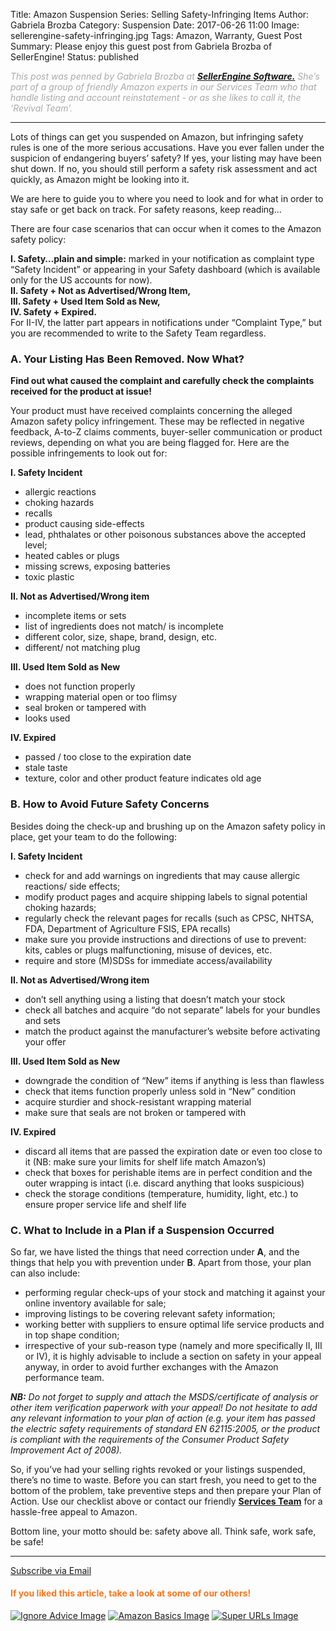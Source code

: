 Title: Amazon Suspension Series: Selling Safety-Infringing Items
Author: Gabriela Brozba
Category: Suspension
Date: 2017-06-26 11:00
Image: sellerengine-safety-infringing.jpg
Tags: Amazon, Warranty, Guest Post
Summary: Please enjoy this guest post from Gabriela Brozba of SellerEngine!
Status: published
 
<em><font color="darkgray">This post was penned by Gabriela Brozba at **[SellerEngine Software.](https://sellerengine.com/?utm_source=EfficientEra&utm_medium=blog&utm_campaign=partner)** She’s part of a group of friendly Amazon experts in our Services Team who that handle listing and account reinstatement - or as she likes to call it, the ‘Revival Team’. </font></em> 

---

Lots of things can get you suspended on Amazon, but infringing safety rules is one of the more serious accusations. Have you ever fallen under the suspicion of endangering buyers’ safety? If yes, your listing may have been shut down. If no, you should still perform a safety risk assessment and act quickly, as Amazon might be looking into it.

We are here to guide you to where you need to look and for what in order to stay safe or get back on track. For safety reasons, keep reading…
 
There are four case scenarios that can occur when it comes to the Amazon safety policy:
 
**I. Safety…plain and simple:** marked in your notification as complaint type “Safety Incident” or appearing in your Safety dashboard (which is available only for the US accounts for now).  
**II. Safety + Not as Advertised/Wrong Item,**  
**III. Safety + Used Item Sold as New,**  
**IV. Safety + Expired.**  
For II-IV, the latter part appears in notifications under “Complaint Type,” but you are recommended to write to the Safety Team regardless.  
 
### A. Your Listing Has Been Removed. Now What?
 
**Find out what caused the complaint and carefully check the complaints received for the product at issue!**
 
Your product must have received complaints concerning the alleged Amazon safety policy infringement. These may be reflected in negative feedback, A-to-Z claims comments, buyer-seller communication or product reviews, depending on what you are being flagged for. Here are the possible infringements to look out for:
 
**I. Safety Incident** 
 
* allergic reactions
* choking hazards
* recalls
* product causing side-effects
* lead, phthalates or other poisonous substances above the accepted level;
* heated cables or plugs
* missing screws, exposing batteries
* toxic plastic
 
**II. Not as Advertised/Wrong item**  

* incomplete items or sets
* list of ingredients does not match/ is incomplete
* different color, size, shape, brand, design, etc.
* different/ not matching plug
 
**III. Used Item Sold as New** 
 
* does not function properly
* wrapping material open or too flimsy
* seal broken or tampered with
* looks used 
 
**IV. Expired**  

* passed / too close to the expiration date
* stale taste
* texture, color and other product feature indicates old age
 
### B. How to Avoid Future Safety Concerns
 
Besides doing the check-up and brushing up on the Amazon safety policy in place, get your team to do the following: 
 
**I. Safety Incident**
  
* check for and add warnings on ingredients that may cause allergic reactions/ side effects;
* modify product pages and acquire shipping labels to signal potential choking hazards;
* regularly check the relevant pages for recalls (such as CPSC, NHTSA, FDA, Department of Agriculture FSIS, EPA recalls)
* make sure you provide instructions and directions of use to prevent: kits, cables or plugs malfunctioning, misuse of devices, etc.
* require and store (M)SDSs for immediate access/availability
 
**II. Not as Advertised/Wrong item**  

* don’t sell anything using a listing that doesn’t match your stock
* check all batches and acquire “do not separate” labels for your bundles and sets
* match the product against the manufacturer’s website before activating your offer
 
**III. Used Item Sold as New**  

* downgrade the condition of “New” items if anything is less than flawless
* check that items function properly unless sold in “New” condition
* acquire sturdier and shock-resistant wrapping material
* make sure that seals are not broken or tampered with
 
**IV. Expired** 
 
* discard all items that are passed the expiration date or even too close to it (NB: make sure your limits for shelf life match Amazon’s)
* check that boxes for perishable items are in perfect condition and the outer wrapping is intact (i.e. discard anything that looks suspicious)
* check the storage conditions (temperature, humidity, light, etc.) to ensure proper service life and shelf life
 
### C. What to Include in a Plan if a Suspension Occurred
 
So far, we have listed the things that need correction under **A**, and the things that help you with prevention under **B**. Apart from those, your plan can also include: 
 
* performing regular check-ups of your stock and matching it against your online inventory available for sale;
* improving listings to be covering relevant safety information;
* working better with suppliers to ensure optimal life service products and in top shape condition;
* irrespective of your sub-reason type (namely and more specifically II, III or IV), it is highly advisable to include a section on safety in your appeal anyway, in order to avoid further exchanges with the Amazon performance team.
 
***NB:** Do not forget to supply and attach the MSDS/certificate of analysis or other item verification paperwork with your appeal! Do not hesitate to add any relevant information to your plan of action (e.g. your item has passed the electric safety requirements of standard EN 62115:2005, or the product is compliant with the requirements of the Consumer Product Safety Improvement Act of 2008).* 
 
So, if you’ve had your selling rights revoked or your listings suspended, there’s no time to waste. Before you can start fresh, you need to get to the bottom of the problem, take preventive steps and then prepare your Plan of Action. Use our checklist above or contact our friendly **[Services Team](https://sellerengine.com/services/?utm_source=EfficientEra&utm_medium=blog&utm_campaign=partner)** for a hassle-free appeal to Amazon. 
 
Bottom line, your motto should be: safety above all.
Think safe, work safe, be safe!

---

<!--Added this section from Leadboxes-->
<a class="btn btn-primary" href="https://efficientera.leadpages.co/leadbox/121f91a73f72a2%3A12c54680e746dc/5687539843203072/" target="_blank">Subscribe via Email</a><script data-leadbox="121f91a73f72a2:12c54680e746dc" data-url="https://efficientera.leadpages.co/leadbox/121f91a73f72a2%3A12c54680e746dc/5687539843203072/" data-config="%7B%7D" type="text/javascript" src="https://efficientera.leadpages.co/leadbox-1468522675.js"></script>

#### <font color="FF751A">If you liked this article, take a look at some of our others!</font>

<a href="https://efficientera.com/blog/2016/08/5-kinds-of-amazon-advice-you-should-ignore.html">![Ignore Advice Image](/images/blog/related/amazon-advice-guest-image_small.jpg)</a>
<a href="https://efficientera.com/blog/2016/08/what-you-should-do-about-amazonbasics.html">![Amazon Basics Image](/images/blog/related/amazon-basics-general_small.jpg)</a>
<a href="https://efficientera.com/blog/2016/07/the-lowdown-on-super-urls.html">![Super URLs Image](/images/blog/related/super-urls_small.jpg)</a>

